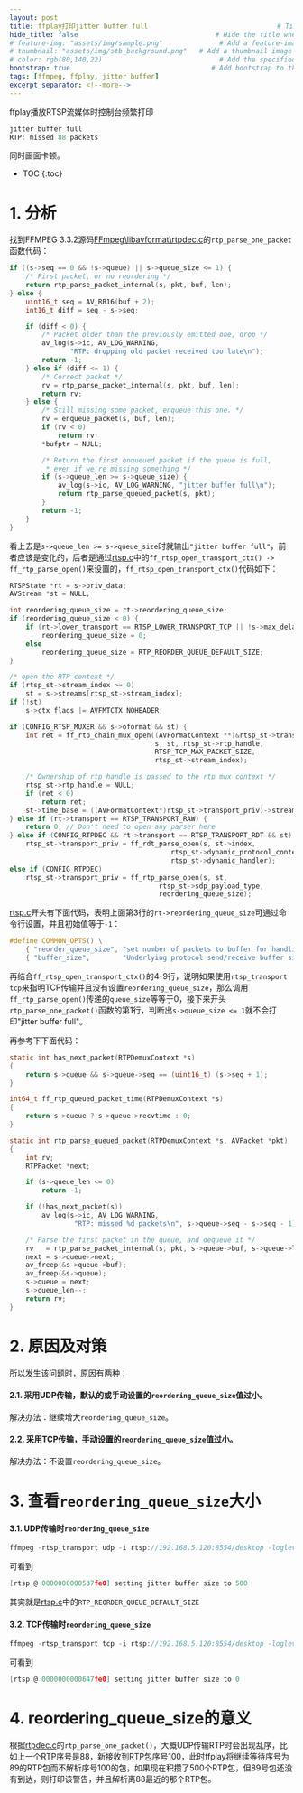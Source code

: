 ```yaml
---
layout: post
title: ffplay打印jitter buffer full                                # Title of the page
hide_title: false                                  # Hide the title when displaying the post, but shown in lists of posts
# feature-img: "assets/img/sample.png"              # Add a feature-image to the post
# thumbnail: "assets/img/stb_background.png"   # Add a thumbnail image on blog view
# color: rgb(80,140,22)                             # Add the specified color as feature image, and change link colors in post
bootstrap: true                                   # Add bootstrap to the page
tags: [ffmpeg, ffplay, jitter buffer]
excerpt_separator: <!--more-->
---
```


ffplay播放RTSP流媒体时控制台频繁打印

```c
jitter buffer full
RTP: missed 88 packets
```

同时画面卡顿。

<!--more-->
* TOC
{:toc}

# 1. 分析

找到FFMPEG 3.3.2源码[FFmpeg\libavformat\rtpdec.c](https://github.com/FFmpeg/FFmpeg/blob/n3.3.2/libavformat/rtpdec.c)的`rtp_parse_one_packet`函数代码：

```c
if ((s->seq == 0 && !s->queue) || s->queue_size <= 1) {
    /* First packet, or no reordering */
    return rtp_parse_packet_internal(s, pkt, buf, len);
} else {
    uint16_t seq = AV_RB16(buf + 2);
    int16_t diff = seq - s->seq;

    if (diff < 0) {
        /* Packet older than the previously emitted one, drop */
        av_log(s->ic, AV_LOG_WARNING,
               "RTP: dropping old packet received too late\n");
        return -1;
    } else if (diff <= 1) {
        /* Correct packet */
        rv = rtp_parse_packet_internal(s, pkt, buf, len);
        return rv;
    } else {
        /* Still missing some packet, enqueue this one. */
        rv = enqueue_packet(s, buf, len);
        if (rv < 0)
            return rv;
        *bufptr = NULL;

        /* Return the first enqueued packet if the queue is full,
         * even if we're missing something */
        if (s->queue_len >= s->queue_size) {
            av_log(s->ic, AV_LOG_WARNING, "jitter buffer full\n");
            return rtp_parse_queued_packet(s, pkt);
        }
        return -1;
    }
}
```

看上去是`s->queue_len >= s->queue_size`时就输出`"jitter buffer full"`，前者应该是变化的，后者是通过[rtsp.c](https://github.com/FFmpeg/FFmpeg/blob/n3.3.2/libavformat/rtsp.c)中的`ff_rtsp_open_transport_ctx() -> ff_rtp_parse_open()`来设置的，`ff_rtsp_open_transport_ctx()`代码如下：

```c
RTSPState *rt = s->priv_data;
AVStream *st = NULL;

int reordering_queue_size = rt->reordering_queue_size;
if (reordering_queue_size < 0) {
    if (rt->lower_transport == RTSP_LOWER_TRANSPORT_TCP || !s->max_delay)
        reordering_queue_size = 0;
    else
        reordering_queue_size = RTP_REORDER_QUEUE_DEFAULT_SIZE;
}

/* open the RTP context */
if (rtsp_st->stream_index >= 0)
    st = s->streams[rtsp_st->stream_index];
if (!st)
    s->ctx_flags |= AVFMTCTX_NOHEADER;

if (CONFIG_RTSP_MUXER && s->oformat && st) {
    int ret = ff_rtp_chain_mux_open((AVFormatContext **)&rtsp_st->transport_priv,
                                    s, st, rtsp_st->rtp_handle,
                                    RTSP_TCP_MAX_PACKET_SIZE,
                                    rtsp_st->stream_index);

    /* Ownership of rtp_handle is passed to the rtp mux context */
    rtsp_st->rtp_handle = NULL;
    if (ret < 0)
        return ret;
    st->time_base = ((AVFormatContext*)rtsp_st->transport_priv)->streams[0]->time_base;
} else if (rt->transport == RTSP_TRANSPORT_RAW) {
    return 0; // Don't need to open any parser here
} else if (CONFIG_RTPDEC && rt->transport == RTSP_TRANSPORT_RDT && st)
    rtsp_st->transport_priv = ff_rdt_parse_open(s, st->index,
                                        rtsp_st->dynamic_protocol_context,
                                        rtsp_st->dynamic_handler);
else if (CONFIG_RTPDEC)
    rtsp_st->transport_priv = ff_rtp_parse_open(s, st,
                                     rtsp_st->sdp_payload_type,
                                     reordering_queue_size);
```

[rtsp.c](https://github.com/FFmpeg/FFmpeg/blob/n3.3.2/libavformat/rtsp.c)开头有下面代码，表明上面第3行的`rt->reordering_queue_size`可通过命令行设置，并且初始值等于`-1`：

```c
#define COMMON_OPTS() \
    { "reorder_queue_size", "set number of packets to buffer for handling of reordered packets", OFFSET(reordering_queue_size), AV_OPT_TYPE_INT, { .i64 = -1 }, -1, INT_MAX, DEC }, \
    { "buffer_size",        "Underlying protocol send/receive buffer size",                  OFFSET(buffer_size),           AV_OPT_TYPE_INT, { .i64 = -1 }, -1, INT_MAX, DEC|ENC } \
```

再结合`ff_rtsp_open_transport_ctx()`的4-9行，说明如果使用`rtsp_transport tcp`来指明TCP传输并且没有设置`reordering_queue_size`，那么调用`ff_rtp_parse_open()`传递的`queue_size`等等于0，接下来开头`rtp_parse_one_packet()`函数的第1行，判断出`s->queue_size <= 1`就不会打印"jitter buffer full"。


再参考下下面代码：

```c
static int has_next_packet(RTPDemuxContext *s)
{
    return s->queue && s->queue->seq == (uint16_t) (s->seq + 1);
}

int64_t ff_rtp_queued_packet_time(RTPDemuxContext *s)
{
    return s->queue ? s->queue->recvtime : 0;
}

static int rtp_parse_queued_packet(RTPDemuxContext *s, AVPacket *pkt)
{
    int rv;
    RTPPacket *next;

    if (s->queue_len <= 0)
        return -1;

    if (!has_next_packet(s))
        av_log(s->ic, AV_LOG_WARNING,
                "RTP: missed %d packets\n", s->queue->seq - s->seq - 1);

    /* Parse the first packet in the queue, and dequeue it */
    rv   = rtp_parse_packet_internal(s, pkt, s->queue->buf, s->queue->len);
    next = s->queue->next;
    av_freep(&s->queue->buf);
    av_freep(&s->queue);
    s->queue = next;
    s->queue_len--;
    return rv;
}
```

# 2. 原因及对策

所以发生该问题时，原因有两种：

#### 2.1. 采用UDP传输，默认的或手动设置的`reordering_queue_size`值过小。

解决办法：继续增大`reordering_queue_size`。

#### 2.2. 采用TCP传输，手动设置的`reordering_queue_size`值过小。

解决办法：不设置`reordering_queue_size`。

# 3. 查看`reordering_queue_size`大小

#### 3.1. UDP传输时`reordering_queue_size`

```c
ffmpeg -rtsp_transport udp -i rtsp://192.168.5.120:8554/desktop -loglevel verbose
```

可看到

```c
[rtsp @ 0000000000537fe0] setting jitter buffer size to 500
```

其实就是[rtsp.c](https://github.com/FFmpeg/FFmpeg/blob/n3.3.2/libavformat/rtsp.c)中的`RTP_REORDER_QUEUE_DEFAULT_SIZE`

#### 3.2. TCP传输时`reordering_queue_size`

```c
ffmpeg -rtsp_transport tcp -i rtsp://192.168.5.120:8554/desktop -loglevel verbose
```

可看到
```c
[rtsp @ 0000000000647fe0] setting jitter buffer size to 0
```

# 4. reordering_queue_size的意义

根据[rtpdec.c](https://github.com/FFmpeg/FFmpeg/blob/n3.3.2/libavformat/rtpdec.c)的`rtp_parse_one_packet()`，大概UDP传输RTP时会出现乱序，比如上一个RTP序号是88，新接收到RTP包序号100，此时ffplay将继续等待序号为89的RTP包而不解析序号100的包，如果现在积攒了500个RTP包，但89号包还没有到达，则打印该警告，并且解析离88最近的那个RTP包。